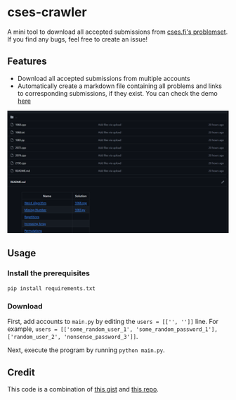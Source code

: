 # cses-crawler

A mini tool to download all accepted submissions from [cses.fi's problemset](https://cses.fi/problemset/). If you find any bugs, feel free to create an issue!

## Features
- Download all accepted submissions from multiple accounts
- Automatically create a markdown file containing all problems and links to corresponding submissions, if they exist. You can check the demo [here](https://github.com/letuano5/cses-solution)

![demo](res/demo.png)

## Usage

### Install the prerequisites

```
pip install requirements.txt
```


### Download

First, add accounts to `main.py` by editing the `users = [['', '']]` line. For example, `users = [['some_random_user_1', 'some_random_password_1'], ['random_user_2', 'nonsense_password_3']]`.

Next, execute the program by running `python main.py`.

## Credit

This code is a combination of [this gist](https://gist.github.com/RealA10N/65ecca71cfb46fc9de4ddb05b2d36369) and [this repo](https://github.com/mbfibat/cses-solution).
